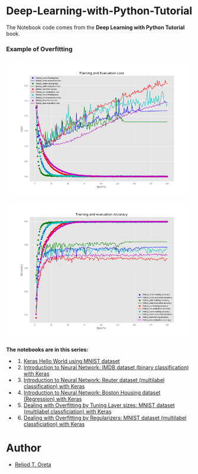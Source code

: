 # Deep-Learning-with-Python-Tutorial

The Notebook code comes from the **Deep Learning with Python Tutorial** book.
<br>
### Example of Overfitting
![Training and Evaluation Loss](https://github.com/Reljod/Deep-Learning-with-Python-Tutorial/blob/master/images/loss.png)
![Training and Evaluation Accuracy](https://github.com/Reljod/Deep-Learning-with-Python-Tutorial/blob/master/images/accuracy.png)

**The notebooks are in this series:**
 * 1. [Keras Hello World using MNIST dataset](https://github.com/Reljod/Deep-Learning-with-Python-Tutorial/blob/master/DeepLearningWithPython_MNIST.ipynb)
 * 2. [Introduction to Neural Network: IMDB dataset (binary classification) with Keras](https://github.com/Reljod/Deep-Learning-with-Python-Tutorial/blob/master/DeepLearningWithPython_Chapter3(IMDB).ipynb)
 * 3. [Introduction to Neural Network: Reuter dataset (multilabel classification) with Keras](https://github.com/Reljod/Deep-Learning-with-Python-Tutorial/blob/master/DeepLearingWithPython_Chapter3_5(News_Wire).ipynb)
 * 4. [Introduction to Neural Network: Boston Housing dataset (Regression) with Keras](https://github.com/Reljod/Deep-Learning-with-Python-Tutorial/blob/master/DeepLearningWithPython_Chapter_3_6(Boston_Housing).ipynb)
 * 5. [Dealing with Overfitting by Tuning Layer sizes: MNIST dataset (multilabel classficiation) with Keras](https://github.com/Reljod/Deep-Learning-with-Python-Tutorial/blob/master/DeepLearningWithPython_MNIST.ipynb)
 * 6. [Dealing with Overfitting by Regularizers: MNIST dataset (multilabel classficiation) with Keras](https://github.com/Reljod/Deep-Learning-with-Python-Tutorial/blob/master/DeepLearningWithPython_Regularization.ipynb)
 
 # Author
  * [Reljod T. Oreta](https://github.com/Reljod)

